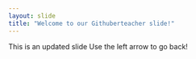 ```yaml
---
layout: slide
title: "Welcome to our Githuberteacher slide!"
---
```

This is an updated slide
Use the left arrow to go back!
